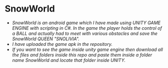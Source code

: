 # SnowWorld
- _SnowWorld is an android game which I have made using UNITY GAME ENGINE with scripting in C#. In the game the player holds the control of a BALL and actually had to meet with various obstacles and save the SnowWorld QUEEN "SNOLIVIA"._
- _I have uploaded the game apk in the repository._
- _If you want to see the game inside unity game engine then download all the files and folders inside this repo and paste them inside a folder name SnowWorld and locate that folder inside UNITY._
